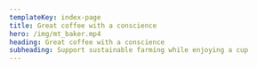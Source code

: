 ```yaml
---
templateKey: index-page
title: Great coffee with a conscience
hero: /img/mt_baker.mp4
heading: Great coffee with a conscience
subheading: Support sustainable farming while enjoying a cup
---
```


